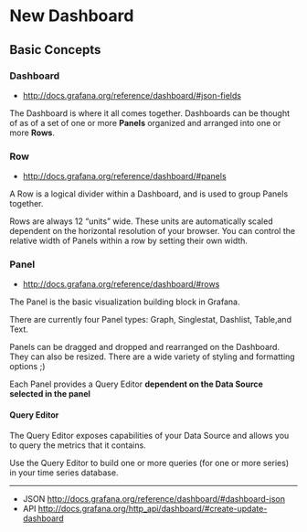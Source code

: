 # New Dashboard

## Basic Concepts

### Dashboard

* http://docs.grafana.org/reference/dashboard/#json-fields

The Dashboard is where it all comes together. Dashboards can be thought of as of a set of one or more **Panels** organized and arranged into one or more **Rows**.

### Row

* http://docs.grafana.org/reference/dashboard/#panels

A Row is a logical divider within a Dashboard, and is used to group Panels together.

Rows are always 12 “units” wide. These units are automatically scaled dependent on the horizontal resolution of your browser. You can control the relative width of Panels within a row by setting their own width.

### Panel

* http://docs.grafana.org/reference/dashboard/#rows

The Panel is the basic visualization building block in Grafana.

There are currently four Panel types: Graph, Singlestat, Dashlist, Table,and Text.

Panels can be dragged and dropped and rearranged on the Dashboard. They can also be resized. There are a wide variety of styling and formatting options ;)

Each Panel provides a Query Editor **dependent on the Data Source selected in the panel**

#### Query Editor

The Query Editor exposes capabilities of your Data Source and allows you to query the metrics that it contains.

Use the Query Editor to build one or more queries (for one or more series) in your time series database.

------

* JSON http://docs.grafana.org/reference/dashboard/#dashboard-json
* API http://docs.grafana.org/http_api/dashboard/#create-update-dashboard
